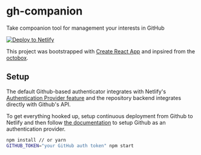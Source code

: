 # gh-companion

Take compoanion tool for management your interests in GitHub

<!-- Markdown snippet -->
[![Deploy to Netlify](https://www.netlify.com/img/deploy/button.svg)](https://app.netlify.com/start/deploy?repository=https://github.com/bdougie/gh-companion)

This project was bootstrapped with [Create React App](https://github.com/facebookincubator/create-react-app) and inpsired from the [octobox](https://github.com/octobox/octobox).

## Setup

The default Github-based authenticator integrates with Netlify's [Authentication Provider feature](https://www.netlify.com/docs/authentication-providers) and the repository
backend integrates directly with Github's API.

To get everything hooked up, setup continuous deployment from Github to Netlify
and then follow [the documentation](https://www.netlify.com/docs/authentication-providers)
to setup Github as an authentication provider.

```sh
npm install // or yarn
GITHUB_TOKEN="your GitHub auth token" npm start
```
